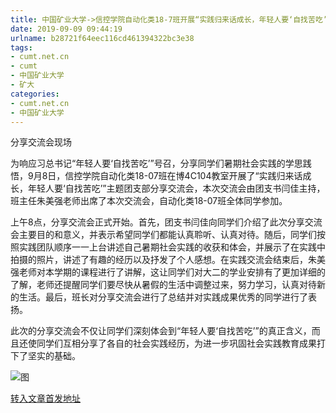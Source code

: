 ```yaml
---
title: 中国矿业大学->信控学院自动化类18-7班开展“实践归来话成长，年轻人要‘自找苦吃’”主题团支部分享交流会 | cumt.net.cn
date: 2019-09-09 09:44:19
urlname: b28721f64eec116cd461394322bc3e38
tags: 
- cumt.net.cn
- cumt
- 中国矿业大学
- 矿大
categories:
- cumt.net.cn
- 中国矿业大学
---
```



分享交流会现场

为响应习总书记“年轻人要‘自找苦吃’”号召，分享同学们暑期社会实践的学思践悟，9月8日，信控学院自动化类18-07班在博4C104教室开展了“实践归来话成长，年轻人要‘自找苦吃’”主题团支部分享交流会，本次交流会由团支书闫佳主持，班主任朱美强老师出席了本次交流会，自动化类18-07班全体同学参加。

上午8点，分享交流会正式开始。首先，团支书闫佳向同学们介绍了此次分享交流会主要目的和意义，并表示希望同学们都能认真聆听、认真对待。随后，同学们按照实践团队顺序一一上台讲述自己暑期社会实践的收获和体会，并展示了在实践中拍摄的照片，讲述了有趣的经历以及抒发了个人感想。在实践交流会结束后，朱美强老师对本学期的课程进行了讲解，这让同学们对大二的学业安排有了更加详细的了解，老师还提醒同学们要尽快从暑假的生活中调整过来，努力学习，认真对待新的生活。最后，班长对分享交流会进行了总结并对实践成果优秀的同学进行了表扬。

此次的分享交流会不仅让同学们深刻体会到“年轻人要‘自找苦吃’”的真正含义，而且还使同学们互相分享了各自的社会实践经历，为进一步巩固社会实践教育成果打下了坚实的基础。



![图](http://xwzx.cumt.edu.cn/_upload/article/images/0f/ee/743c6de4419f8b6b8e19307dcd81/edf0547b-dfcc-49e9-92a6-4301a17038a2.png)

[转入文章首发地址](http://xwzx.cumt.edu.cn/3d/42/c523a539970/page.htm)